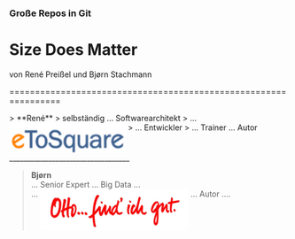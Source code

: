 
### Große Repos in Git

# Size Does Matter

von René Preißel und Bjørn Stachmann


================================================================


<div style="border: 0px">
> **René**  
> selbständig ... Softwarearchitekt  
> ... <img src="00/etosquare.png" alt="eToSquare" style="vertical-align: top; height: 55px; border: 0px; box-shadow: none; margin: 0px;"/>
> ... Entwickler  
> ... Trainer ... Autor
__________________________________

> **Bjørn**  
> ... Senior Expert
> ... Big Data ...  
> ... <img src="00/otto-find-ich-gut.png" alt="OTTO" style="vertical-align: top; height: 75px; border: 0px; box-shadow: none; margin: 0px;"/>
> ... Autor ....
